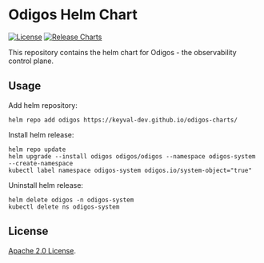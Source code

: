 # Odigos Helm Chart

[![License](https://img.shields.io/badge/License-Apache%202.0-blue.svg)](https://opensource.org/licenses/Apache-2.0) [![Release Charts](https://github.com/keyval-dev/odigos-charts/actions/workflows/release.yml/badge.svg?branch=master)](https://github.com/keyval-dev/odigos-charts/actions/workflows/release.yml)

This repository contains the helm chart for Odigos - the observability control plane.

## Usage

Add helm repository:
```console
helm repo add odigos https://keyval-dev.github.io/odigos-charts/
```

Install helm release:
```console
helm repo update
helm upgrade --install odigos odigos/odigos --namespace odigos-system --create-namespace
kubectl label namespace odigos-system odigos.io/system-object="true"
```

Uninstall helm release:
```console
helm delete odigos -n odigos-system
kubectl delete ns odigos-system
```


## License

[Apache 2.0 License](https://github.com/prometheus-community/helm-charts/blob/main/LICENSE).
